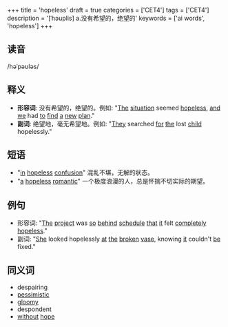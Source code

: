 +++
title = 'hopeless'
draft = true
categories = ['CET4']
tags = ['CET4']
description = '[ˈhəuplis] a.没有希望的，绝望的'
keywords = ['ai words', 'hopeless']
+++

## 读音
/həˈpəʊləs/

## 释义
- **形容词**: 没有希望的，绝望的。例如: "[The](/post/the/) [situation](/post/situation/) seemed [hopeless](/post/hopeless/), [and](/post/and/) [we](/post/we/) had [to](/post/to/) [find](/post/find/) [a](/post/a/) [new](/post/new/) [plan](/post/plan/)."
- **副词**: 绝望地，毫无希望地。例如: "[They](/post/they/) searched [for](/post/for/) [the](/post/the/) lost [child](/post/child/) hopelessly."

## 短语
- "[in](/post/in/) [hopeless](/post/hopeless/) [confusion](/post/confusion/)" 混乱不堪，无解的状态。
- "[a](/post/a/) [hopeless](/post/hopeless/) [romantic](/post/romantic/)" 一个极度浪漫的人，总是怀揣不切实际的期望。

## 例句
- 形容词: "[The](/post/the/) [project](/post/project/) was [so](/post/so/) [behind](/post/behind/) [schedule](/post/schedule/) [that](/post/that/) [it](/post/it/) felt [completely](/post/completely/) [hopeless](/post/hopeless/)."
- 副词: "[She](/post/she/) looked hopelessly [at](/post/at/) [the](/post/the/) [broken](/post/broken/) [vase](/post/vase/), knowing [it](/post/it/) couldn't [be](/post/be/) fixed."

## 同义词
- despairing
- [pessimistic](/post/pessimistic/)
- [gloomy](/post/gloomy/)
- despondent
- [without](/post/without/) [hope](/post/hope/)
